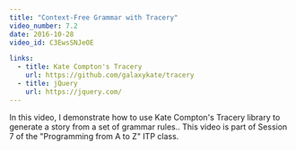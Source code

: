 ```yaml
---
title: "Context-Free Grammar with Tracery"
video_number: 7.2
date: 2016-10-28
video_id: C3EwsSNJeOE

links:
  - title: Kate Compton's Tracery
    url: https://github.com/galaxykate/tracery
  - title: jQuery
    url: https://jquery.com/
---
```


In this video, I demonstrate how to use Kate Compton's Tracery library to generate a story from a set of grammar rules.. This video is part of Session 7 of the "Programming from A to Z" ITP class.
